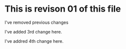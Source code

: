 # This is revison 01 of this file

I've removed previous changes

I've added 3rd change here.

I've addred 4th change here.

